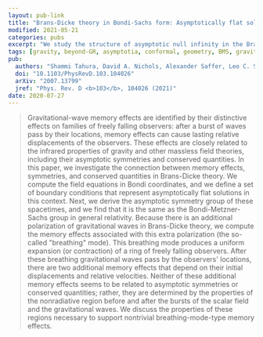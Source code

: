 ```yaml
---
layout: pub-link
title: "Brans-Dicke theory in Bondi-Sachs form: Asymptotically flat solutions, asymptotic symmetries and gravitational-wave memory effects"
modified: 2021-05-21
categories: pubs
excerpt: "We study the structure of asymptotic null infinity in the Brans-Dicke theory of gravity"
tags: [gravity, beyond-GR, asymptotia, conformal, geometry, BMS, gravitational waves]
pub:
  authors: "Shammi Tahura, David A. Nichols, Alexander Saffer, Leo C. Stein, Kent Yagi"
  doi: "10.1103/PhysRevD.103.104026"
  arXiv: "2007.13799"
  jref: "Phys. Rev. D <b>103</b>, 104026 (2021)"
date: 2020-07-27
---
```


> Gravitational-wave memory effects are identified by their
> distinctive effects on families of freely falling observers: after a
> burst of waves pass by their locations, memory effects can cause
> lasting relative displacements of the observers. These effects are
> closely related to the infrared properties of gravity and other
> massless field theories, including their asymptotic symmetries and
> conserved quantities. In this paper, we investigate the connection
> between memory effects, symmetries, and conserved quantities in
> Brans-Dicke theory. We compute the field equations in Bondi
> coordinates, and we define a set of boundary conditions that
> represent asymptotically flat solutions in this context. Next, we
> derive the asymptotic symmetry group of these spacetimes, and we
> find that it is the same as the Bondi-Metzner-Sachs group in general
> relativity. Because there is an additional polarization of
> gravitational waves in Brans-Dicke theory, we compute the memory
> effects associated with this extra polarization (the so-called
> "breathing" mode). This breathing mode produces a uniform expansion
> (or contraction) of a ring of freely falling observers. After these
> breathing gravitational waves pass by the observers' locations,
> there are two additional memory effects that depend on their initial
> displacements and relative velocities. Neither of these additional
> memory effects seems to be related to asymptotic symmetries or
> conserved quantities; rather, they are determined by the properties
> of the nonradiative region before and after the bursts of the scalar
> field and the gravitational waves. We discuss the properties of
> these regions necessary to support nontrivial breathing-mode-type
> memory effects.
